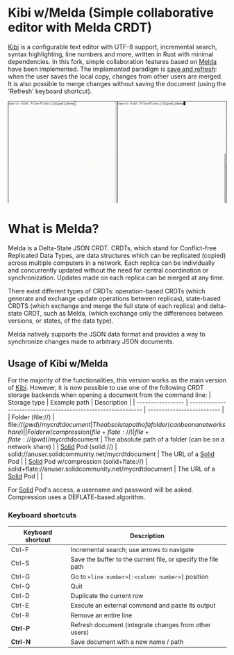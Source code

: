 # Kibi w/Melda (Simple collaborative editor with Melda CRDT)

[Kibi](https://github.com/ilai-deutel/kibi) is a configurable text editor with UTF-8 support, incremental search, syntax
highlighting, line numbers and more, written in Rust with minimal dependencies. In this fork, simple collaboration features based on 
[Melda](https://github.com/slashdotted/libmelda) have been implemented. The implemented paradigm is [save and refresh](https://support.microsoft.com/en-us/office/save-and-refresh-documents-e0baba43-d843-459b-95dd-d1973b65a2aa): when the user saves the local copy, changes from other users are merged. It is also possible to merge changes without saving the document (using the 'Refresh' keyboard shortcut).

[![asciicast](assets/asciicast.gif)](https://github.com/slashdotted/kibi/assets/asciicast.gif)

# What is Melda?

Melda is a Delta-State JSON CRDT. CRDTs, which stand for Conflict-free Replicated Data Types, are data structures which can be replicated (copied) across multiple computers in a network. Each replica can be individually and concurrently updated without the need for central coordination or synchronization. Updates made on each replica can be merged at any time.

There exist different types of CRDTs: operation-based CRDTs (which generate and exchange update operations between replicas), state-based CRDTS (which exchange and merge the full state of each replica) and delta-state CRDT, such as Melda, (which exchange only the differences between versions, or states, of the data type).

Melda natively supports the JSON data format and provides a way to synchronize changes made to arbitrary JSON documents.

## Usage of Kibi w/Melda
For the majority of the functionalities, this version works as the main version of [Kibi](https://github.com/ilai-deutel/kibi). 
However, it is now possible to use one of the following CRDT storage backends when opening a document from the command line:
| Storage type      | Example path                                              | Description |
| ----------------- | ------------------------------------------------------------- | -------------------------- |
| Folder (file://)           | file://$(pwd)/mycrdtdocument                   | The absolute path of a folder (can be on a network share) |
| Folder w/compression (file+flate://)           | file+flate://$(pwd)/mycrdtdocument     | The absolute path of a folder (can be on a network share) |
| [Solid](https://solidproject.org/) Pod (solid://)           | solid://anuser.solidcommunity.net/mycrdtdocument | The URL of a [Solid](https://solidproject.org/) Pod |
| [Solid](https://solidproject.org/) Pod w/compression (solid+flate://)            | solid+flate://anuser.solidcommunity.net/mycrdtdocument  | The URL of a [Solid](https://solidproject.org/) Pod |                                                      |
 
 For [Solid](https://solidproject.org/) Pod's access, a username and password will be asked. Compression uses a DEFLATE-based algorithm.


### Keyboard shortcuts

| Keyboard shortcut | Description                                                   |
| ----------------- | ------------------------------------------------------------- |
| Ctrl-F            | Incremental search; use arrows to navigate                    |
| Ctrl-S            | Save the buffer to the current file, or specify the file path |
| Ctrl-G            | Go to `<line number>[:<column number>]` position              |
| Ctrl-Q            | Quit                                                          |
| Ctrl-D            | Duplicate the current row                                     |
| Ctrl-E            | Execute an external command and paste its output              |
| Ctrl-R            | Remove an entire line                                         |
| **Ctrl-P**         | Refresh document (integrate changes from other users)        |
| **Ctrl-N**         | Save document with a new name / path        |

